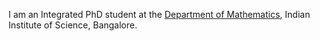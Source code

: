 I am an Integrated PhD student at the [Department of Mathematics](https://math.iisc.ac.in/), Indian Institute of Science, Bangalore. 

<!---
AnantNarayanan/AnantNarayanan is a ✨ special ✨ repository because its `README.md` (this file) appears on your GitHub profile.
You can click the Preview link to take a look at your changes.
--->

